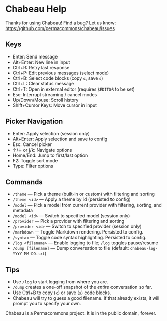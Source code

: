 # Chabeau Help

Thanks for using Chabeau! Find a bug? Let us know: https://github.com/permacommons/chabeau/issues

## Keys

- Enter: Send message
- Alt+Enter: New line in input
- Ctrl+R: Retry last response
- Ctrl+P: Edit previous messages (select mode)
- Ctrl+B: Select code blocks (copy `c`, save `s`)
- Ctrl+L: Clear status message
- Ctrl+T: Open in external editor (requires `$EDITOR` to be set)
- Esc: Interrupt streaming / cancel modes
- Up/Down/Mouse: Scroll history
- Shift+Cursor Keys: Move cursor in input

## Picker Navigation

- Enter: Apply selection (session only)
- Alt+Enter: Apply selection and save to config
- Esc: Cancel picker
- ↑/↓ or j/k: Navigate options
- Home/End: Jump to first/last option
- F2: Toggle sort mode
- Type: Filter options

## Commands

- `/theme` — Pick a theme (built-in or custom) with filtering and sorting
- `/theme <id>` — Apply a theme by id (persisted to config)
- `/model` — Pick a model from current provider with filtering, sorting, and metadata
- `/model <id>` — Switch to specified model (session only)
- `/provider` — Pick a provider with filtering and sorting
- `/provider <id>` — Switch to specified provider (session only)
- `/markdown` — Toggle Markdown rendering. Persisted to config.
- `/syntax` — Toggle code syntax highlighting. Persisted to config.
- `/log <filename>` — Enable logging to file; `/log` toggles pause/resume
- `/dump [filename]` — Dump conversation to file (default: `chabeau-log-YYYY-MM-DD.txt`)

## Tips

- Use `/log` to start logging from where you are.
- `/dump` creates a one-off snapshot of the _entire_ conversation so far.
- Use Ctrl+B to copy (`c`) or save (`s`) code blocks.
- Chabeau will try to guess a good filename. If that already exists, it will prompt
  you to specify your own.

Chabeau is a Permacommons project. It is in the public domain, forever.